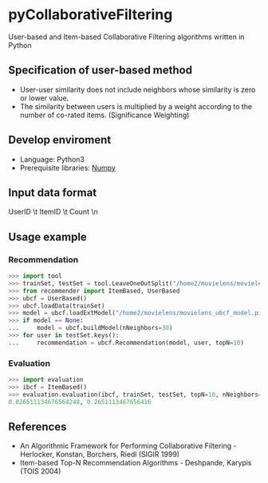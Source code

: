 # pyCollaborativeFiltering
User-based and Item-based Collaborative Filtering algorithms written in Python

## Specification of user-based method
* User-user similarity does not include neighbors whose similarity is zero or lower value.
* The similarity between users is multiplied by a weight according to the number of co-rated items. (Significance Weighting)

## Develop enviroment
* Language: Python3
* Prerequisite libraries: [Numpy](http://numpy.org)

## Input data format
UserID \t ItemID \t Count \n

## Usage example
### Recommendation
```python
>>> import tool
>>> trainSet, testSet = tool.LeaveOneOutSplit("/home2/movielens/movielens.dat")
>>> from recommender import ItemBased, UserBased
>>> ubcf = UserBased()
>>> ubcf.loadData(trainSet)
>>> model = ubcf.loadExtModel("/home2/movielens/movielens_ubcf_model.pickle")
>>> if model == None:
...     model = ubcf.buildModel(nNeighbors=30)
>>> for user in testSet.keys():
...     recommendation = ubcf.Recommendation(model, user, topN=10)
```
### Evaluation
```python
>>> import evaluation
>>> ibcf = ItemBased()
>>> evaluation.evaluation(ibcf, trainSet, testSet, topN=10, nNeighbors=20)
0.026511134676564248, 0.2651113467656416
```

## References
* An Algorithmic Framework for Performing Collaborative Filtering - Herlocker, Konstan, Borchers, Riedl (SIGIR 1999)
* Item-based Top-N Recommendation Algorithms - Deshpande, Karypis (TOIS 2004)
